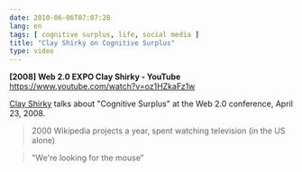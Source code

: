 ```yaml
---
date: 2010-06-06T07:07:28
lang: en
tags: [ cognitive surplus, life, social media ]
title: "Clay Shirky on Cognitive Surplus"
type: video
---
```


**[2008] Web 2.0 EXPO Clay Shirky - YouTube**  
https://www.youtube.com/watch?v=oz1HZkaFz1w

[Clay Shirky](http://www.shirky.com/) talks about "Cognitive Surplus" at the Web 2.0 conference, April 23, 2008.

> 2000 Wikipedia projects a year, spent watching television (in the US alone)

> "We're looking for the mouse"
